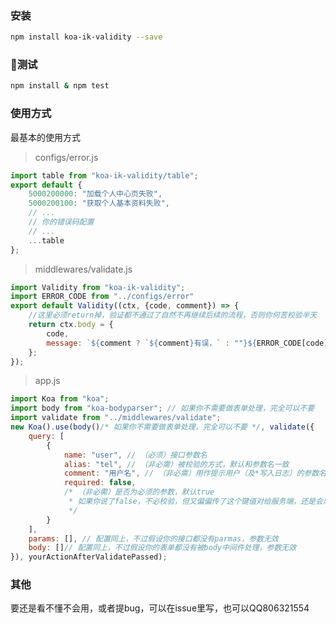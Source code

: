 ### 安装

```bash
npm install koa-ik-validity --save
```

### 测试

```bash
npm install & npm test
```

### 使用方式

最基本的使用方式

> configs/error.js

```js
import table from "koa-ik-validity/table";
export default {
	5000200000: "加载个人中心页失败",
	5000200100: "获取个人基本资料失败",
	// ...
	// 你的错误码配置
	// ...
	...table
};
```

> middlewares/validate.js

```js
import Validity from "koa-ik-validity";
import ERROR_CODE from "../configs/error"
export default Validity((ctx, {code, comment}) => {
	//这里必须return掉，验证都不通过了自然不再继续后续的流程，否则你何苦校验半天
	return ctx.body = {
		code,
		message: `${comment ? `${comment}有误，` : ""}${ERROR_CODE[code]}`
	};
});
```

> app.js

```js
import Koa from "koa";
import body from "koa-bodyparser"; // 如果你不需要做表单处理，完全可以不要
import validate from "../middlewares/validate";
new Koa().use(body()/* 如果你不需要做表单处理，完全可以不要 */, validate({
	query: [
		{
			name: "user", // （必须）接口参数名
			alias: "tel", // （非必需）被校验的方式，默认和参数名一致
			comment: "用户名", // （非必需）用作提示用户（及*写入日志）的参数名，会返回到中间件创建函数参数里。（*写入日志功能不属于这个中间件该做的事情，自己根据提供的返回参数操作）
			required: false, 
			/* （非必需）是否为必须的参数，默认true
			 * 如果你说了false，不必校验，但又偏偏传了这个键值对给服务端，还是会厚脸皮帮你进行校验，否则前端就不要乱传
			 */
		}
	],
	params: [], // 配置同上，不过假设你的接口都没有parmas，参数无效
	body: []// 配置同上，不过假设你的表单都没有被body中间件处理，参数无效
}), yourActionAfterValidatePassed);
```

### 其他

要还是看不懂不会用，或者提bug，可以在issue里写，也可以QQ806321554
